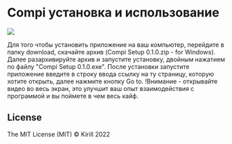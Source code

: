 # Compi установка и использование

![](video.pm4)

Для того чтобы установить приложение на ваш компьютер, перейдите в папку download, скачайте архив (Compi Setup 0.1.0.zip - for Windows). Далее разархивируйте архив и запустите установку, двойным нажатием по файлу "Compi Setup 0.1.0.exe". После установки запустите приложение введите в строку ввода ссылку на ту страницу, которую хотите открыть, далее нажмите кнопку Go to. !Внимание - открывайте видео во весь экран, это улучшит ваш опыт взаимодействия с программой и вы поймете в чем весь кайф.

## License

The MIT License (MIT) © Kirill 2022
